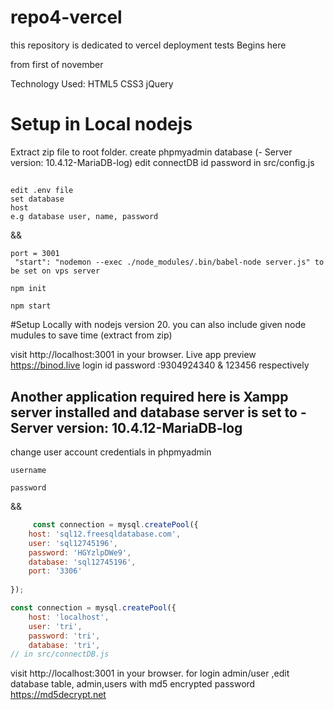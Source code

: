 # repo4-vercel
this repository is dedicated to vercel deployment tests
Begins here

from first of november

Technology Used: HTML5 CSS3 jQuery  

# Setup in Local nodejs
Extract zip file to root folder. 
create phpmyadmin database (- Server version: 10.4.12-MariaDB-log) 
edit connectDB id password in src/config.js
## 
```
edit .env file
set database
host
e.g database user, name, password
```

&& 

```
port = 3001  
 "start": "nodemon --exec ./node_modules/.bin/babel-node server.js" to be set on vps server 

npm init

npm start
```
#Setup Locally with nodejs version 20.
you can also include given node mudules to save time (extract from zip)

visit http://localhost:3001 in your browser.
Live app preview  https://binod.live
login id password :9304924340 & 123456 respectively

## Another application required here is Xampp server installed and database server is set to - Server version: 10.4.12-MariaDB-log
change user account credentials in phpmyadmin

```
username 

password

```
&&

```js
     const connection = mysql.createPool({
    host: 'sql12.freesqldatabase.com',
    user: 'sql12745196',
    password: 'HGYzlpDWe9',
    database: 'sql12745196',
    port: '3306'
   
});

```
```js
const connection = mysql.createPool({
    host: 'localhost',
    user: 'tri',
    password: 'tri',
    database: 'tri', 
// in src/connectDB.js

```
visit http://localhost:3001 in your browser.
for login admin/user ,edit database table, admin,users with md5 encrypted password 
https://md5decrypt.net
